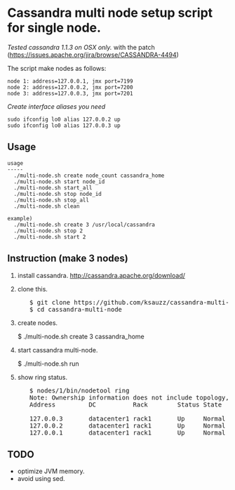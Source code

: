 # Cassandra multi node setup script for single node.

_Tested cassandra 1.1.3 on OSX only._ with the patch (https://issues.apache.org/jira/browse/CASSANDRA-4494)

The script make nodes as follows:

    node 1: address=127.0.0.1, jmx port=7199
    node 2: address=127.0.0.2, jmx port=7200
    node 3: address=127.0.0.3, jmx port=7201

_Create interface aliases you need_

    sudo ifconfig lo0 alias 127.0.0.2 up
    sudo ifconfig lo0 alias 127.0.0.3 up

## Usage

    usage
    -----
      ./multi-node.sh create node_count cassandra_home
      ./multi-node.sh start node_id
      ./multi-node.sh start_all
      ./multi-node.sh stop node_id
      ./multi-node.sh stop_all
      ./multi-node.sh clean

    example)
      ./multi-node.sh create 3 /usr/local/cassandra
      ./multi-node.sh stop 2
      ./multi-node.sh start 2

## Instruction (make 3 nodes)

1. install cassandra. http://cassandra.apache.org/download/

2. clone this.

<pre>
      $ git clone https://github.com/ksauzz/cassandra-multi-node.git
      $ cd cassandra-multi-node
</pre>

3. create nodes.

      $ ./multi-node.sh create 3 cassandra\_home

4. start cassandra multi-node.

      $ ./multi-node.sh run

5. show ring status.

<pre>
      $ nodes/1/bin/nodetool ring
      Note: Ownership information does not include topology, please specify a keyspace. 
      Address         DC          Rack        Status State   Load            Owns                Token
                                                                                                 60124436846790647144840725483529043142
      127.0.0.3       datacenter1 rack1       Up     Normal  6.74 KB         87.82%              39402250938272095434520910242661579171
      127.0.0.2       datacenter1 rack1       Up     Normal  13.52 KB        5.27%               48361166307902626090781384884410123881
      127.0.0.1       datacenter1 rack1       Up     Normal  6.74 KB         6.91%               60124436846790647144840725483529043142
</pre>

## TODO

* optimize JVM memory.
* avoid using sed.
